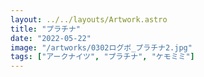 ```yaml
---
layout: ../../layouts/Artwork.astro
title: "プラチナ"
date: "2022-05-22"
image: "/artworks/0302ログボ_プラチナ2.jpg"
tags: ["アークナイツ", "プラチナ", "ケモミミ"]
---
```


